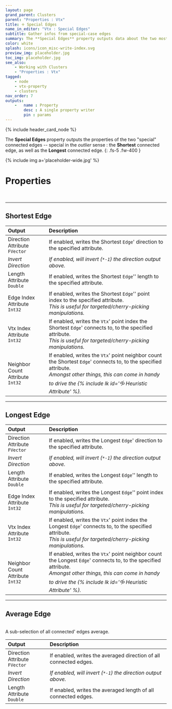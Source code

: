 ```yaml
---
layout: page
grand_parent: Clusters
parent: "Properties : Vtx"
title: 🝊 Special Edges
name_in_editor: "Vtx : Special Edges"
subtitle: Gather infos from special-case edges
summary: The **Special Edges** property outputs data about the two most extreme edges connected to a vertex — the shortest and longest — allowing users to capture attributes like direction, length, and indices for both, with an additional option to average all connected edges.
color: white
splash: icons/icon_misc-write-index.svg
preview_img: placeholder.jpg
toc_img: placeholder.jpg
see_also: 
    - Working with Clusters
    - "Properties : Vtx"
tagged: 
    - node
    - vtx-property
    - clusters
nav_order: 7
outputs:
    -   name : Property
        desc : A single property writer
        pin : params
---
```


{% include header_card_node %}

The **Special Edges** property outputs the properties of the two "special" connected edges -- special in the *outlier* sense : the **Shortest** connected edge, as well as the **Longest** connected edge.
{: .fs-5 .fw-400 } 

{% include img a='placeholder-wide.jpg' %}

# Properties
<br>

---
## Shortest Edge

| Output       | Description          |
|:-------------|:------------------|
| Direction Attribute<br>`FVector`           | If enabled, writes the Shortest `Edge`' direction to the specified attribute. |
| *Invert Direction* | *If enabled, will invert (`*-1`) the direction output above.* |
| Length Attribute<br>`Double` | If enabled, writes the Shortest `Edge`'' length to the specified attribute. |
| Edge Index Attribute<br>`Int32` | If enabled, writes the Shortest `Edge`'' point index to the specified attribute.<br>*This is useful for targeted/cherry-picking manipulations.* |
| Vtx Index Attribute<br>`Int32` | If enabled, writes the `Vtx`' point index the Shortest `Edge`' connects to, to the specified attribute.<br>*This is useful for targeted/cherry-picking manipulations.* |
| Neighbor Count Attribute<br>`Int32` | If enabled, writes the `Vtx`' point neighbor count the Shortest `Edge`' connects to, to the specified attribute.<br>*Amongst other things, this can come in handy to drive the {% include lk id='🝰 Heuristic Attribute' %}.* |

---
## Longest Edge

| Output       | Description          |
|:-------------|:------------------|
| Direction Attribute<br>`FVector`           | If enabled, writes the Longest `Edge`' direction to the specified attribute. |
| *Invert Direction* | *If enabled, will invert (`*-1`) the direction output above.* |
| Length Attribute<br>`Double` | If enabled, writes the Longest `Edge`'' length to the specified attribute. |
| Edge Index Attribute<br>`Int32` | If enabled, writes the Longest `Edge`'' point index to the specified attribute.<br>*This is useful for targeted/cherry-picking manipulations.* |
| Vtx Index Attribute<br>`Int32` | If enabled, writes the `Vtx`' point index the Longest `Edge`' connects to, to the specified attribute.<br>*This is useful for targeted/cherry-picking manipulations.* |
| Neighbor Count Attribute<br>`Int32` | If enabled, writes the `Vtx`' point neighbor count the Longest `Edge`' connects to, to the specified attribute.<br>*Amongst other things, this can come in handy to drive the {% include lk id='🝰 Heuristic Attribute' %}.* |

---
## Average Edge
<br>
A sub-selection of all connected' edges  average.

| Output       | Description          |
|:-------------|:------------------|
| Direction Attribute<br>`FVector`           | If enabled, writes the averaged direction of all connected edges. |
| *Invert Direction* | *If enabled, will invert (`*-1`) the direction output above.* |
| Length Attribute<br>`Double` | If enabled, writes the averaged length of all connected edges. |